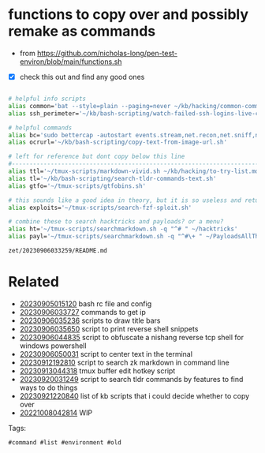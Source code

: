 # functions to copy over and possibly remake as commands

- from https://github.com/nicholas-long/pen-test-environ/blob/main/functions.sh
- [x] check this out and find any good ones

```bash

# helpful info scripts
alias common='bat --style=plain --paging=never ~/kb/hacking/common-commands.md'
alias ssh_perimeter='~/kb/bash-scripting/watch-failed-ssh-logins-live-check-shodan.sh'

# helpful commands
alias bc='sudo bettercap -autostart events.stream,net.recon,net.sniff,net.probe,arp.spoof,any.proxy'
alias ocrurl='~/kb/bash-scripting/copy-text-from-image-url.sh'

# left for reference but dont copy below this line
#--------------------------------------------------------------------------------
alias ttl='~/tmux-scripts/markdown-vivid.sh ~/kb/hacking/to-try-list.md'
alias tl='~/kb/bash-scripting/search-tldr-commands-text.sh'
alias gtfo='~/tmux-scripts/gtfobins.sh'

# this sounds like a good idea in theory, but it is so useless and returns way too much old shit to actually help find anything
alias exploits='~/tmux-scripts/search-fzf-sploit.sh'

# combine these to search hacktricks and payloads? or a menu?
alias ht='~/tmux-scripts/searchmarkdown.sh -q "^# " ~/hacktricks'
alias payl='~/tmux-scripts/searchmarkdown.sh -q "^#\+ " ~/PayloadsAllTheThings'

```

` zet/20230906033259/README.md `

# Related

- [20230905015120](/zet/20230905015120/README.md) bash rc file and config
- [20230906033727](/zet/20230906033727/README.md) commands to get ip
- [20230906035236](/zet/20230906035236/README.md) scripts to draw title bars
- [20230906035650](/zet/20230906035650/README.md) script to print reverse shell snippets
- [20230906044835](/zet/20230906044835/README.md) script to obfuscate a nishang reverse tcp shell for windows powershell
- [20230906050031](/zet/20230906050031/README.md) script to center text in the terminal
- [20230912192810](/zet/20230912192810/README.md) script to search zk markdown in command line
- [20230913044318](/zet/20230913044318/README.md) tmux buffer edit hotkey script
- [20230920031249](/zet/20230920031249/README.md) script to search tldr commands by features to find ways to do things
- [20230921220840](/zet/20230921220840/README.md) list of kb scripts that i could decide whether to copy over
- [20221008042814](/zet/20221008042814/README.md) WIP

Tags:

    #command #list #environment #old
